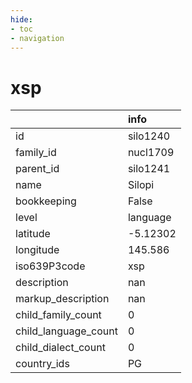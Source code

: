 ```yaml
---
hide:
- toc
- navigation
---
```

# xsp
|                      | info     |
|:---------------------|:---------|
| id                   | silo1240 |
| family_id            | nucl1709 |
| parent_id            | silo1241 |
| name                 | Silopi   |
| bookkeeping          | False    |
| level                | language |
| latitude             | -5.12302 |
| longitude            | 145.586  |
| iso639P3code         | xsp      |
| description          | nan      |
| markup_description   | nan      |
| child_family_count   | 0        |
| child_language_count | 0        |
| child_dialect_count  | 0        |
| country_ids          | PG       |